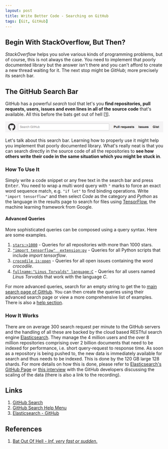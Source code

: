 ```yaml
---
layout: post
title: Write Better Code - Searching on GitHub
tags: [Git, GitHub]
---
```


## Begin With StackOverflow, But Then?
*StackOverflow* helps you solve various kinds of programming problems, but of course, this is not always the case. You need to implement that poorly documented library but the answer isn't there and you can't afford to create a new thread waiting for it. The next stop might be *GitHub*; more precisely its search bar.

## The GitHub Search Bar
GitHub has a powerful *search* tool that let's you **find repositories, pull requests, users, issues and even lines in all of the source code** that's available. All this before the bats get out of hell [[1](#References)].

![GitHubSearchBar](2015-12-18-searchbar.png)

Let's talk about this search bar. Learning how to properly use it might help you implement that poorly documented library. What's really neat is that you can search directly in the source code of all the repositories to **see how others write their code in the same situation which you might be stuck in**.

### How To Use It
Simply write a code snippet or any free text in the search bar and press <kbd>Enter</kbd>. You need to wrap a multi word query with `"` marks to force an exact word sequence match, e.g. `"if let"` to find binding operations. Write `"import tensorflow"` and then select *Code* as the category and *Python* as the language in the results page to search for files using [TensorFlow](https://www.tensorflow.org), the machine learning framework from Google.

#### Advanced Queries
More sophisticated queries can be composed using a query syntax. Here are some examples.

1. [`stars:>1000`](https://github.com/search?q=stars%3A%3E1000&s=updated&type=Repositories) - Queries for all repositories with more than 1000 stars.
2. [`"import tensorflow"  extension:py`](https://github.com/search?utf8=✓&q=%22import+tensorflow%22++extension%3Apy&type=Code&ref=searchresults) - Queries for all Python scripts that include *import tensorflow*.
3. [`crocodile is:open`](https://github.com/search?utf8=✓&q=crocodile+is%3Aopen) - Queries for all open issues containing the word *crocodile*.
4. [`fullname:"Linus Torvalds" language:C`](https://github.com/search?utf8=✓&q=fullname%3A%22Linus+Torvalds%22+language%3AC&type=Users&ref=searchresults) - Queries for all users named *Linus Torvalds* that work with the language *C*.

For more advanced queries, search for an empty string to get the to [main search page of GitHub](https://github.com/search). You can then create the queries using their advanced search page or view a more comprehensive list of examples. There is also a [help section](https://www.elastic.co/use-cases/github).

### How It Works
There are on average 300 search request per minute to the GitHub servers and the handling of all these are backed by the cloud based RESTful search engine [Elasticsearch](https://www.elastic.co/use-cases/github). They manage the 4 million users and the over 8 million repositories comprising over 2 billion documents that need to be indexed for performance, i.e. short query-request to response time. As soon as a repository is being pushed to, the new data is immediately available for search and thus needs to be indexed. This is done by the 120 GB large 128 shards. For more details on how this is done, please refer to [Elasticsearch's GitHub Page](https://www.elastic.co/use-cases/github) or [this interview](http://exploringelasticsearch.com/github_interview.html#ch-githubinterview) with the GitHub developers discussing the scaling of the data (there is also a link to the recording).

## Links
1. [GitHub Search](https://github.com/search)
2. [GitHub Search Help Menu](https://help.github.com/categories/search/)
3. [Elasticsearch - GitHub](https://www.elastic.co/use-cases/github)

## References
1. [Bat Out Of Hell - *Inf. very fast or sudden*.](http://www.urbandictionary.com/define.php?term=Bat+Out+Of+Hell)
